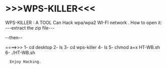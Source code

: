 # >>>WPS-KILLER<<<
WPS-KILLER : A TOOL Can Hack wpa/wpa2 WI-FI network .
How to open it:
---extract the zip file---

--then--

====>>>
  1- cd desktop
    2- ls
      3- cd wps-killer 
        4- ls
          5- chmod a+x HT-WB.sh
            6- ./HT-WB.sh

      Enjoy Hacking.
